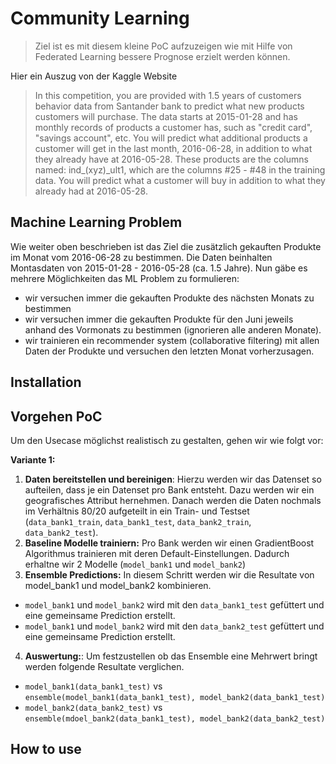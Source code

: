 # Community Learning
> Ziel ist es mit diesem kleine PoC aufzuzeigen wie mit Hilfe von Federated Learning bessere Prognose erzielt werden können. 


Hier ein Auszug von der Kaggle Website
> In this competition, you are provided with 1.5 years of customers behavior data from Santander bank to predict what new products customers will purchase. The data starts at 2015-01-28 and has monthly records of products a customer has, such as "credit card", "savings account", etc. You will predict what additional products a customer will get in the last month, 2016-06-28, in addition to what they already have at 2016-05-28. These products are the columns named: ind_(xyz)_ult1, which are the columns #25 - #48 in the training data. You will predict what a customer will buy in addition to what they already had at 2016-05-28. 

## Machine Learning Problem
Wie weiter oben beschrieben ist das Ziel die zusätzlich gekauften Produkte im Monat vom 2016-06-28 zu bestimmen. Die Daten beinhalten Montasdaten von 2015-01-28 - 2016-05-28 (ca. 1.5 Jahre). Nun gäbe es mehrere Möglichkeiten das ML Problem zu formulieren: 
- wir versuchen immer die gekauften Produkte des nächsten Monats zu bestimmen
- wir versuchen immer die gekauften Produkte für den Juni jeweils anhand des Vormonats zu bestimmen (ignorieren alle anderen Monate). 
- wir trainieren ein recommender system (collaborative filtering) mit allen Daten der Produkte und versuchen den letzten Monat vorherzusagen.

## Installation

## Vorgehen PoC

Um den Usecase möglichst realistisch zu gestalten, gehen wir wie folgt vor:


**Variante 1:**
1. **Daten bereitstellen und bereinigen**: Hierzu werden wir das Datenset so aufteilen, dass je ein Datenset pro Bank entsteht. Dazu werden wir ein geografisches Attribut hernehmen. Danach werden die Daten nochmals im Verhältnis 80/20 aufgeteilt in ein Train- und Testset (`data_bank1_train`, `data_bank1_test`, `data_bank2_train`, `data_bank2_test`). 
2. **Baseline Modelle trainiern:** Pro Bank werden wir einen GradientBoost Algorithmus trainieren mit deren Default-Einstellungen. Dadurch erhaltne wir 2 Modelle (`model_bank1` und `model_bank2`)
3. **Ensemble Predictions:** In diesem Schritt werden wir die Resultate von model_bank1 und model_bank2 kombinieren. 
 - `model_bank1` und `model_bank2` wird mit den `data_bank1_test` gefüttert und eine gemeinsame Prediction erstellt.
 - `model_bank1` und `model_bank2` wird mit den `data_bank2_test` gefüttert und eine gemeinsame Prediction erstellt.
4. **Auswertung:**: Um festzustellen ob das Ensemble eine Mehrwert bringt werden folgende Resultate verglichen.
 - `model_bank1(data_bank1_test)` vs `ensemble(model_bank1(data_bank1_test), model_bank2(data_bank1_test)`
 - `model_bank2(data_bank2_test)` vs `ensemble(mdoel_bank2(data_bank1_test), model_bank2(data_bank2_test)`

## How to use

